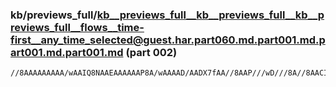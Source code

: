 ### kb/previews_full/kb__previews_full__kb__previews_full__kb__previews_full__flows__time-first__any_time_selected@guest.har.part060.md.part001.md.part001.md.part001.md (part 002)

```md
//8AAAAAAAAA/wAAIQ8NAAEAAAAAAP8A/wAAAAD/AADX7fAA//8AAP///wD///8A//8AACIQDQAAAAAAAAABAAEAAAAAAAAAAP8AAAAAAAAAAAAAAAEAAAD/AAAAAQAAAAMAAAD/AAAAAf8A//3/AP/w/gABA
```

```
